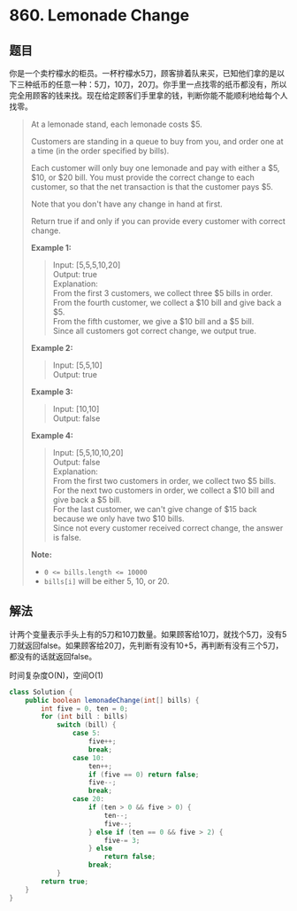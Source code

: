 # 860. Lemonade Change

## 题目

你是一个卖柠檬水的柜员。一杯柠檬水5刀，顾客排着队来买，已知他们拿的是以下三种纸币的任意一种：5刀，10刀，20刀。你手里一点找零的纸币都没有，所以完全用顾客的钱来找。现在给定顾客们手里拿的钱，判断你能不能顺利地给每个人找零。

>At a lemonade stand, each lemonade costs $5.
>
>Customers are standing in a queue to buy from you, and order one at a time (in the order specified by bills).
>
>Each customer will only buy one lemonade and pay with either a $5, $10, or $20 bill.  You must provide the correct change to each customer, so that the net transaction is that the customer pays $5.
>
>Note that you don't have any change in hand at first.
>
>Return true if and only if you can provide every customer with correct change.
>
>**Example 1:**
>
>>Input: [5,5,5,10,20]  
>>Output: true  
>>Explanation:  
>>From the first 3 customers, we collect three $5 bills in order.  
>>From the fourth customer, we collect a $10 bill and give back a $5.  
>>From the fifth customer, we give a $10 bill and a $5 bill.  
>>Since all customers got correct change, we output true.  
>
>**Example 2:**
>
>>Input: [5,5,10]  
>>Output: true
>
>**Example 3:**
>
>>Input: [10,10]  
>>Output: false
>
>**Example 4:**
>
>>Input: [5,5,10,10,20]  
>>Output: false  
>>Explanation:  
>>From the first two customers in order, we collect two $5 bills.  
>>For the next two customers in order, we collect a $10 bill and give back a $5 bill.  
>>For the last customer, we can't give change of $15 back because we only have two $10 bills.  
>>Since not every customer received correct change, the answer is false.
>
>**Note:**
>
> - `0 <= bills.length <= 10000`
> - `bills[i]` will be either 5, 10, or 20.

## 解法

计两个变量表示手头上有的5刀和10刀数量。如果顾客给10刀，就找个5刀，没有5刀就返回false。如果顾客给20刀，先判断有没有10+5，再判断有没有三个5刀，都没有的话就返回false。

时间复杂度O(N)，空间O(1)

```java
class Solution {
    public boolean lemonadeChange(int[] bills) {
        int five = 0, ten = 0;
        for (int bill : bills)
            switch (bill) {
                case 5:
                    five++;
                    break;
                case 10:
                    ten++;
                    if (five == 0) return false;
                    five--;
                    break;
                case 20:
                    if (ten > 0 && five > 0) {
                        ten--;
                        five--;
                    } else if (ten == 0 && five > 2) {
                        five-= 3;
                    } else
                        return false;
                    break;
            }
        return true;
    }
}
```

